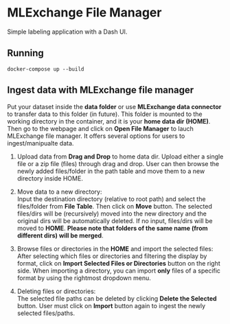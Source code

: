 # MLExchange File Manager

Simple labeling application with a Dash UI.

## Running
```
docker-compose up --build
```

## Ingest data with MLExchange file manager
Put your dataset inside the **data folder** or use **MLExchange data connector** to transfer data to this folder (in future). 
This folder is mounted to the working directory in the container, and it is your **home data dir (HOME)**. 
Then go to the webpage and click on **Open File Manager** to lauch MLExchange file manager. It offers several options for users to ingest/manipualte data.   

1. Upload data from **Drag and Drop** to home data dir. 
Upload either a single file or a zip file (files) through drag and drop.
User can then browse the newly added files/folder in the path table and move them to a new directory inside HOME.  

2. Move data to a new directory:  
Input the destination directory (relative to root path) and select the files/folder from **File Table**. Then click on **Move** button. 
The selected files/dirs will be (recursively) moved into the new directory and the original dirs will be automatically deleted. 
If no input, files/dirs will be moved to **HOME**.
**Please note that folders of the same name (from different dirs) will be merged**.  

3. Browse files or directories in the **HOME** and import the selected files:   
After selecting which files or directories and filtering the display by format, click on **Import Selected Files or Directories** button on the right side. 
When importing a directory, you can import **only** files of a specific format by using the rightmost dropdown menu.  

4. Deleting files or directories:   
The selected file paths can be deleted by clicking **Delete the Selected** button. User must click on **Import** button again to ingest the newly selected files/paths. 
